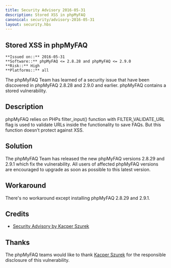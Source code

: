 ```yaml
---
title: Security Advisory 2016-05-31
description: Stored XSS in phpMyFAQ
canonical: security/advisory-2016-05-31
layout: security.hbs
---
```


## Stored XSS in phpMyFAQ

    **Issued on::** 2016-05-31
    **Software::** phpMyFAQ <= 2.8.28 and phpMyFAQ <= 2.9.0
    **Risk::** High
    **Platforms::** all

The phpMyFAQ Team has learned of a security issue that have been discovered in phpMyFAQ 2.8.28 and 2.9.0 and
earlier. phpMyFAQ contains a stored vulnerability.

## Description

phpMyFAQ relies on PHPs filter_input() function with FILTER_VALIDATE_URL flag is used to validate URLs inside the
functionality to save FAQs. But this function doesn’t protect against XSS.

## Solution

The phpMyFAQ Team has released the new phpMyFAQ versions 2.8.29 and 2.9.1 which fix the vulnerability. All users
of affected phpMyFAQ versions are encouraged to upgrade as soon as possible to this latest version.

## Workaround

There's no workaround except installing phpMyFAQ 2.8.29 and 2.9.1.

## Credits

<ul>
    <li>
        <a href="http://security.szurek.pl/">Security Advisory by Kacper Szurek</a>
    </li>
</ul>

## Thanks

The phpMyFAQ teams would like to thank <a rel="nofollow" target="_blank" href="http://security.szurek.pl/">Kacper Szurek</a>
for the responsible disclosure of this vulnerability.
